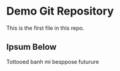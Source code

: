 # Demo Git Repository 

This is the first file in this repo.

## Ipsum Below

Tottooed banh mi besppose
futurure